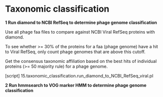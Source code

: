# Taxonomic classification

**1 Run diamond to NCBI RefSeq to determine phage genome classification**

Use all phage faa files to compare against NCBI Viral RefSeq proteins with diamond.

To see whether >= 30% of the proteins for a faa (phage genome) have a hit to Viral RefSeq, only count phage genomes that are above this cutoff.

Get the consensus taxonomic affiliation based on the best hits of individual proteins (>= 50 majority rule) for a phage genome.

[script] 15.taxonomic_classification.run_diamond_to_NCBI_RefSeq_viral.pl

**2 Run hmmsearch to VOG marker HMM to determine phage genome classification**

